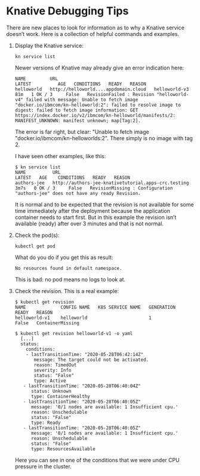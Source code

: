 # Knative Debugging Tips

There are new places to look for information as to why a Knative service doesn’t work. Here is a collection of helpful commands and examples.

1. Display the Knative service:
   ```
   kn service list
   ```
   Newer versions of Knative may already give an error indication here:
   ```
   NAME         URL                                                                                                                         LATEST          AGE   CONDITIONS   READY   REASON
   helloworld   http://helloworld....appdomain.cloud   helloworld-v3   81m   1 OK / 3     False   RevisionFailed : Revision "helloworld-v4" failed with message: Unable to fetch image "docker.io/ibmcom/kn-helloworld:2": failed to resolve image to digest: failed to fetch image information: GET https://index.docker.io/v2/ibmcom/kn-helloworld/manifests/2: MANIFEST_UNKNOWN: manifest unknown; map[Tag:2].
   ```
   The error is far right, but clear: "Unable to fetch image "docker.io/ibmcom/kn-helloworlds:2". There simply is no image with tag 2.
   
   I have seen other examples, like this:
   ```
   $ kn service list
   NAME          URL                                                   LATEST   AGE    CONDITIONS   READY   REASON
   authors-jee   http://authors-jee-knativetutorial.apps-crc.testing            3m7s   0 OK / 3     False   RevisionMissing : Configuration "authors-jee" does not have any ready Revision.
   ```
   It is normal and to be expected that the revision is not available for some time immediately after the deployment because the application container needs to start first. But in this example the revision isn’t available (ready) after over 3 minutes and that is not normal.
   
1. Check the pod(s):
   ```
   kubectl get pod
   ```
   What do you do if you get this as result:
   ```
   No resources found in default namespace.   
   ```
   This is bad: no pod means no logs to look at.
   
1. Check the revision.
   This is a real example:
   ```
   $ kubectl get revision
   NAME             CONFIG NAME   K8S SERVICE NAME   GENERATION   READY   REASON
   helloworld-v1    helloworld                       1            False   ContainerMissing
   
   $ kubectl get revision helloworld-v1 -o yaml
     [...]
     status:
       conditions:
       - lastTransitionTime: "2020-05-28T06:42:14Z"  
          message: The target could not be activated.
          reason: TimedOut
          severity: Info
          status: "False"
          type: Active
      - lastTransitionTime: "2020-05-28T06:40:04Z"
         status: Unknown
         type: ContainerHealthy
      - lastTransitionTime: "2020-05-28T06:40:05Z"
         message: '0/1 nodes are available: 1 Insufficient cpu.'
         reason: Unschedulable
         status: "False"
         type: Ready
      - lastTransitionTime: "2020-05-28T06:40:05Z"
         message: '0/1 nodes are available: 1 Insufficient cpu.'
         reason: Unschedulable
         status: "False"
         type: ResourcesAvailable
    ```       
    Here you can see in one of the conditions that we were under CPU pressure in the cluster.
    
    